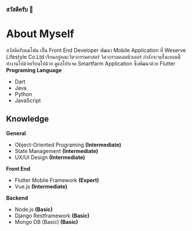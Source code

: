 ### สวัสดีครับ 👋

# About Myself
สวัสดีครับผมโฟน เป็น Front End Developer พัฒนา Mobile Application ที่ Weserve Lifestyle Co.Ltd เรียนอยู่คณะวิศวกรรมศาสตร์ วิศวกรรมคอมพิวเตอร์ กำลังจะจบในเทอมนี้ ทำงานไปด้วยเรียนไปด้วย ดูแลโปรเจค Smartfarm Application ซึ่งพัฒนาด้วย Flutter
**Programing Language**

 - Dart
 - Java
 - Python
 - JavaScript

## Knowledge
**General**
 - Object-Oriented Programing **(Intermediate)**
  - State Management **(Intermediate)**
  - UX/UI Design **(Intermediate)**

**Front End**
- Flutter Mobile Framework **(Expert)**
- Vue.js **(Intermediate)**

**Backend**
- Node.js **(Basic)**
- Django Restframework **(Basic)**
- Mongo DB (Basic) **(Basic)**
